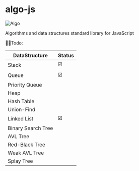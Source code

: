 
# algo-js
![Algo](https://github.com/Asilkin1/algo-js/assets/11600357/3627e9b4-2fa3-4f2f-b612-a6133edef20f)

Algorithms and data structures standard library for JavaScript

👨‍🦲Todo:

|         DataStructure                    |     Status    | 
|------------------------------------------|---------------|
|    Stack                                 |        ☑️     |
|    Queue                                 |        ☑️     |
|    Priority Queue                        |                |
|    Heap                                  |                |
|    Hash Table                            |                |
|    Union-Find                            |                |           
|    Linked List                           |        ☑️      |
|    Binary Search Tree                    |                |
|    AVL Tree                              |                |
|    Red-Black Tree                        |                |
|    Weak AVL Tree                         |                |
|    Splay Tree                            |                |


